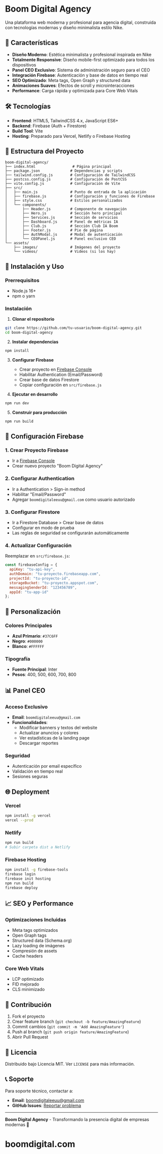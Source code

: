 # Boom Digital Agency

Una plataforma web moderna y profesional para agencia digital, construida con tecnologías modernas y diseño minimalista estilo Nike.

## 🚀 Características

- **Diseño Moderno**: Estética minimalista y profesional inspirada en Nike
- **Totalmente Responsive**: Diseño mobile-first optimizado para todos los dispositivos
- **Panel CEO Exclusivo**: Sistema de administración seguro para el CEO
- **Integración Firebase**: Autenticación y base de datos en tiempo real
- **SEO Optimizado**: Meta tags, Open Graph y structured data
- **Animaciones Suaves**: Efectos de scroll y microinteracciones
- **Performance**: Carga rápida y optimizada para Core Web Vitals

## 🛠️ Tecnologías

- **Frontend**: HTML5, TailwindCSS 4.x, JavaScript ES6+
- **Backend**: Firebase (Auth + Firestore)
- **Build Tool**: Vite
- **Hosting**: Preparado para Vercel, Netlify o Firebase Hosting

## 📁 Estructura del Proyecto

```
boom-digital-agency/
├── index.html                 # Página principal
├── package.json              # Dependencias y scripts
├── tailwind.config.js        # Configuración de TailwindCSS
├── postcss.config.js         # Configuración de PostCSS
├── vite.config.js            # Configuración de Vite
├── src/
│   ├── main.js               # Punto de entrada de la aplicación
│   ├── firebase.js           # Configuración y funciones de Firebase
│   ├── style.css             # Estilos personalizados
│   └── components/
│       ├── Header.js         # Componente de navegación
│       ├── Hero.js           # Sección hero principal
│       ├── Services.js       # Sección de servicios
│       ├── Dashboard.js      # Panel de métricas IA
│       ├── Club.js           # Sección Club IA Boom
│       ├── Footer.js         # Pie de página
│       ├── AuthModal.js      # Modal de autenticación
│       └── CEOPanel.js       # Panel exclusivo CEO
└── assets/
    ├── images/               # Imágenes del proyecto
    └── videos/               # Videos (si los hay)
```

## 🚀 Instalación y Uso

### Prerrequisitos
- Node.js 16+ 
- npm o yarn

### Instalación

1. **Clonar el repositorio**
```bash
git clone https://github.com/tu-usuario/boom-digital-agency.git
cd boom-digital-agency
```

2. **Instalar dependencias**
```bash
npm install
```

3. **Configurar Firebase**
   - Crear proyecto en [Firebase Console](https://console.firebase.google.com)
   - Habilitar Authentication (Email/Password)
   - Crear base de datos Firestore
   - Copiar configuración en `src/firebase.js`

4. **Ejecutar en desarrollo**
```bash
npm run dev
```

5. **Construir para producción**
```bash
npm run build
```

## 🔐 Configuración Firebase

### 1. Crear Proyecto Firebase
- Ir a [Firebase Console](https://console.firebase.google.com)
- Crear nuevo proyecto "Boom Digital Agency"

### 2. Configurar Authentication
- Ir a Authentication > Sign-in method
- Habilitar "Email/Password"
- Agregar `boomdigitaleeuu@gmail.com` como usuario autorizado

### 3. Configurar Firestore
- Ir a Firestore Database > Crear base de datos
- Configurar en modo de prueba
- Las reglas de seguridad se configurarán automáticamente

### 4. Actualizar Configuración
Reemplazar en `src/firebase.js`:
```javascript
const firebaseConfig = {
  apiKey: "tu-api-key",
  authDomain: "tu-proyecto.firebaseapp.com",
  projectId: "tu-proyecto-id",
  storageBucket: "tu-proyecto.appspot.com",
  messagingSenderId: "123456789",
  appId: "tu-app-id"
};
```

## 🎨 Personalización

### Colores Principales
- **Azul Primario**: `#37C6FF`
- **Negro**: `#000000` 
- **Blanco**: `#FFFFFF`

### Tipografía
- **Fuente Principal**: Inter
- **Pesos**: 400, 500, 600, 700, 800

## 📊 Panel CEO

### Acceso Exclusivo
- **Email**: `boomdigitaleeuu@gmail.com`
- **Funcionalidades**:
  - Modificar banners y textos del website
  - Actualizar anuncios y colores
  - Ver estadísticas de la landing page
  - Descargar reportes

### Seguridad
- Autenticación por email específico
- Validación en tiempo real
- Sesiones seguras

## 🌐 Deployment

### Vercel
```bash
npm install -g vercel
vercel --prod
```

### Netlify
```bash
npm run build
# Subir carpeta dist a Netlify
```

### Firebase Hosting
```bash
npm install -g firebase-tools
firebase login
firebase init hosting
npm run build
firebase deploy
```

## 📈 SEO y Performance

### Optimizaciones Incluidas
- Meta tags optimizados
- Open Graph tags
- Structured data (Schema.org)
- Lazy loading de imágenes
- Compresión de assets
- Cache headers

### Core Web Vitals
- LCP optimizado
- FID mejorado  
- CLS minimizado

## 🤝 Contribución

1. Fork el proyecto
2. Crear feature branch (`git checkout -b feature/AmazingFeature`)
3. Commit cambios (`git commit -m 'Add AmazingFeature'`)
4. Push al branch (`git push origin feature/AmazingFeature`)
5. Abrir Pull Request

## 📄 Licencia

Distribuido bajo Licencia MIT. Ver `LICENSE` para más información.

## 📞 Soporte

Para soporte técnico, contactar a:
- **Email**: boomdigitaleeuu@gmail.com
- **GitHub Issues**: [Reportar problema](https://github.com/tu-usuario/boom-digital-agency/issues)

---

**Boom Digital Agency** - Transformando la presencia digital de empresas modernas 🚀
# boomdigital.com
